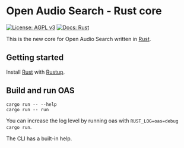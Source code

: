 # Open Audio Search - Rust core

[![License: AGPL v3](https://img.shields.io/badge/License-AGPL%20v3-blue.svg)](https://www.gnu.org/licenses/agpl-3.0)
[![Docs: Rust](https://img.shields.io/badge/Docs-Rust-blue.svg)](https://openaudiosearch.github.io/openaudiosearch/rustdocs/)

This is the new core for Open Audio Search written in [Rust](https://www.rust-lang.org/).

## Getting started

Install [Rust](https://rust-lang.org) with [Rustup](https://rustup.rs/).

## Build and run OAS

```
cargo run -- --help
cargo run -- run
```

You can increase the log level by running oas with `RUST_LOG=oas=debug cargo run`.

The CLI has a built-in help.
